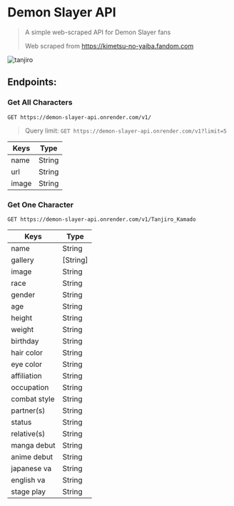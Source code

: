 # Demon Slayer API
> A simple web-scraped API for Demon Slayer fans 
> 
> Web scraped from https://kimetsu-no-yaiba.fandom.com

![tanjiro](https://user-images.githubusercontent.com/58461444/171970590-61e55510-c891-4509-aefc-1e8136ca9ee8.gif)

## Endpoints:

### Get All Characters

```GET https://demon-slayer-api.onrender.com/v1/``` 

> Query limit: ```GET https://demon-slayer-api.onrender.com/v1?limit=5``` 

| Keys  | Type |
| ------------- | ------------- |
| name  | String  |
| url  | String  |
| image | String |

### Get One Character
```GET https://demon-slayer-api.onrender.com/v1/Tanjiro_Kamado```

| Keys  | Type |
| ------------- | ------------- |
| name  | String  |
| gallery  | [String]  |
| image | String |
| race | String |
| gender | String |
| age | String |
| height | String |
| weight | String |
| birthday | String |
| hair color | String |
| eye color | String |
| affiliation | String |
| occupation | String |
| combat style | String |
| partner(s) | String |
| status | String |
| relative(s) | String |
| manga debut | String |
| anime debut | String |
| japanese va | String | 
| english va | String |
| stage play | String |
